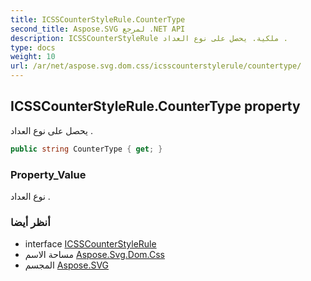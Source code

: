 ```yaml
---
title: ICSSCounterStyleRule.CounterType
second_title: Aspose.SVG لمرجع .NET API
description: ICSSCounterStyleRule ملكية. يحصل على نوع العداد .
type: docs
weight: 10
url: /ar/net/aspose.svg.dom.css/icsscounterstylerule/countertype/
---
```

## ICSSCounterStyleRule.CounterType property

يحصل على نوع العداد .

```csharp
public string CounterType { get; }
```

### Property_Value

نوع العداد .

### أنظر أيضا

* interface [ICSSCounterStyleRule](../)
* مساحة الاسم [Aspose.Svg.Dom.Css](../../icsscounterstylerule/)
* المجسم [Aspose.SVG](../../../)


